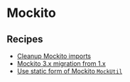 # Mockito

## Recipes

* [Cleanup Mockito imports](cleanupmockitoimports.md)
* [Mockito 3.x migration from 1.x](mockito1to3migration.md)
* [Use static form of Mockito `MockUtil`](mockutilstostatic.md)


